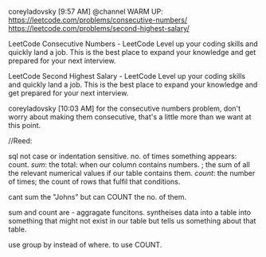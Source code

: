 coreyladovsky [9:57 AM]
@channel WARM UP: https://leetcode.com/problems/consecutive-numbers/        https://leetcode.com/problems/second-highest-salary/

LeetCode
Consecutive Numbers - LeetCode
Level up your coding skills and quickly land a job. This is the best place to expand your knowledge and get prepared for your next interview.

LeetCode
Second Highest Salary - LeetCode
Level up your coding skills and quickly land a job. This is the best place to expand your knowledge and get prepared for your next interview.

coreyladovsky [10:03 AM]
for the consecutive numbers problem, don't worry about making them consecutive, that's a little more than we want at this point.


//Reed:

sql not case or indentation sensitive.
no. of times something appears: count.
_sum_: the total: when our column contains numbers. ; the sum of all the relevant numerical values if our table contains them.
_count_: the number of times; the count of rows that fulfil that conditions.


cant sum the "Johns"
but can COUNT the no. of them.

sum and count are - aggragate funcitons.
syntheises data into a table into something that might not exist in our table but tells us something about that table.

use group by instead of where. to use COUNT.
